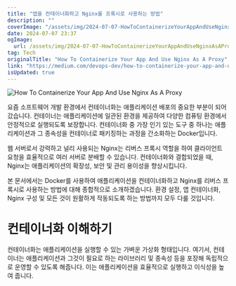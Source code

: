```yaml
---
title: "앱을 컨테이너화하고 Nginx를 프록시로 사용하는 방법"
description: ""
coverImage: "/assets/img/2024-07-07-HowToContainerizeYourAppAndUseNginxAsAProxy_0.png"
date: 2024-07-07 23:37
ogImage:
  url: /assets/img/2024-07-07-HowToContainerizeYourAppAndUseNginxAsAProxy_0.png
tag: Tech
originalTitle: "How To Containerize Your App And Use Nginx As A Proxy"
link: "https://medium.com/devops-dev/how-to-containerize-your-app-and-use-nginx-as-a-proxy-024cffca8cea"
isUpdated: true
---
```


![How To Containerize Your App And Use Nginx As A Proxy](/assets/img/2024-07-07-HowToContainerizeYourAppAndUseNginxAsAProxy_0.png)

요즘 소프트웨어 개발 환경에서 컨테이너화는 애플리케이션 배포의 중요한 부분이 되어 갔습니다. 컨테이너는 애플리케이션에 일관된 환경을 제공하여 다양한 컴퓨팅 환경에서 안정적으로 실행되도록 보장합니다. 컨테이너화 중 가장 인기 있는 도구 중 하나는 애플리케이션과 그 종속성을 컨테이너로 패키징하는 과정을 간소화하는 Docker입니다.

웹 서버로서 강력하고 널리 사용되는 Nginx는 리버스 프록시 역할을 하여 클라이언트 요청을 효율적으로 여러 서버로 분배할 수 있습니다. 컨테이너화와 결합되었을 때, Nginx는 애플리케이션의 확장성, 보안 및 관리 용이성을 향상시킵니다.

본 문서에서는 Docker를 사용하여 애플리케이션을 컨테이너화하고 Nginx를 리버스 프록시로 사용하는 방법에 대해 종합적으로 소개하겠습니다. 환경 설정, 앱 컨테이너화, Nginx 구성 및 모든 것이 원활하게 작동되도록 하는 방법까지 모두 다룰 것입니다.

<!-- seedividend - 사각형 -->

<ins class="adsbygoogle"
     style="display:block"
     data-ad-client="ca-pub-4877378276818686"
     data-ad-slot="1898504329"
     data-ad-format="auto"
     data-full-width-responsive="true"></ins>

<script>
     (adsbygoogle = window.adsbygoogle || []).push({});
</script>

# 컨테이너화 이해하기

컨테이너화는 애플리케이션을 실행할 수 있는 가벼운 가상화 형태입니다. 여기서, 컨테이너는 애플리케이션과 그것이 필요로 하는 라이브러리 및 종속성 등을 포장해 독립적으로 운영할 수 있도록 해줍니다. 이는 애플리케이션을 효율적으로 실행하고 이식성을 높여 줍니다.
